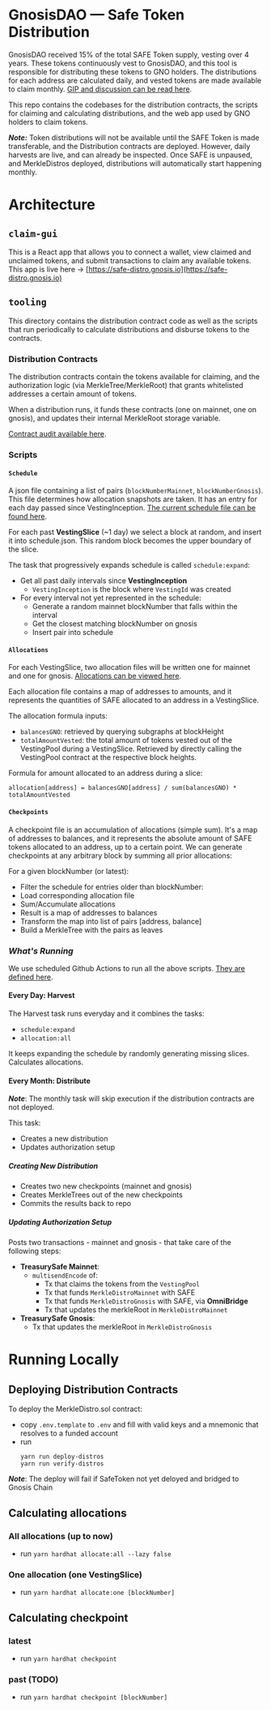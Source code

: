# GnosisDAO — Safe Token Distribution

GnosisDAO received 15% of the total SAFE Token supply, vesting over 4 years. These tokens continuously vest to GnosisDAO, and this tool is responsible for distributing these tokens to GNO holders. The distributions for each address are calculated daily, and vested tokens are made available to claim monthly. [GIP and discussion can be read here](https://forum.gnosis.io/t/gip-64-should-gnosisdao-distribute-safe-tokens-to-incentivize-decentralizing-gnosis-chain/5896).

This repo contains the codebases for the distribution contracts, the scripts for claiming and calculating distributions, and the web app used by GNO holders to claim tokens.

**_Note:_** Token distributions will not be available until the SAFE Token is made transferable, and the Distribution contracts are deployed. However, daily harvests are live, and can already be inspected. Once SAFE is unpaused, and MerkleDistros deployed, distributions will automatically start happening monthly.

# Architecture

## `claim-gui`

This is a React app that allows you to connect a wallet, view claimed and unclaimed tokens, and submit transactions to claim any available tokens. This app is live here -> [https://safe-distro.gnosis.io](https://safe-distro.gnosis.io)

## `tooling`

This directory contains the distribution contract code as well as the scripts that run periodically to calculate distributions and disburse tokens to the contracts.

### Distribution Contracts

The distribution contracts contain the tokens available for claiming, and the authorization logic (via MerkleTree/MerkleRoot) that grants whitelisted addresses a certain amount of tokens.

When a distribution runs, it funds these contracts (one on mainnet, one on gnosis), and updates their internal MerkleRoot storage variable.

[Contract audit available here](/tooling/contracts/audits/SafeTokenDistributionNov2022.pdf).

### Scripts

#### `Schedule`

A json file containing a list of pairs (`blockNumberMainnet`, `blockNumberGnosis`). This file determines how allocation snapshots are taken. It has an entry for each day passed since VestingInception. [The current schedule file can be found here](tooling/_harvest/schedule.json).

For each past **VestingSlice** (~1 day) we select a block at random, and insert it into schedule.json. This random block becomes the upper boundary of the slice.

The task that progressively expands schedule is called `schedule:expand`:

- Get all past daily intervals since **VestingInception**
  - `VestingInception` is the block where `VestingId` was created
- For every interval not yet represented in the schedule:
  - Generate a random mainnet blockNumber that falls within the interval
  - Get the closest matching blockNumber on gnosis
  - Insert pair into schedule

#### `Allocations`

For each VestingSlice, two allocation files will be written one for mainnet and one for gnosis. [Allocations can be viewed here](tooling/_harvest/allocations).

Each allocation file contains a map of addresses to amounts, and it represents the quantities of SAFE allocated to an address in a VestingSlice.

The allocation formula inputs:

- `balancesGNO`: retrieved by querying subgraphs at blockHeight
- `totalAmountVested`: the total amount of tokens vested out of the VestingPool during a VestingSlice. Retrieved by directly calling the VestingPool contract at the respective block heights.

Formula for amount allocated to an address during a slice:

```
allocation[address] = balancesGNO[address] / sum(balancesGNO) * totalAmountVested
```

#### `Checkpoints`

A checkpoint file is an accumulation of allocations (simple sum). It's a map of addresses to balances, and it represents the absolute amount of SAFE tokens allocated to an address, up to a certain point. We can generate checkpoints at any arbitrary block by summing all prior allocations:

For a given blockNumber (or latest):

- Filter the schedule for entries older than blockNumber:
- Load corresponding allocation file
- Sum/Accumulate allocations
- Result is a map of addresses to balances
- Transform the map into list of pairs [address, balance]
- Build a MerkleTree with the pairs as leaves

### **_What's Running_**

We use scheduled Github Actions to run all the above scripts. [They are defined here](.github/workflows).

#### Every Day: Harvest

The Harvest task runs everyday and it combines the tasks:

- `schedule:expand`
- `allocation:all`

It keeps expanding the schedule by randomly generating missing slices. Calculates allocations.

#### Every Month: Distribute

**_Note_**: The monthly task will skip execution if the distribution contracts are not deployed.

This task:

- Creates a new distribution
- Updates authorization setup

##### Creating New Distribution

- Creates two new checkpoints (mainnet and gnosis)
- Creates MerkleTrees out of the new checkpoints
- Commits the results back to repo

##### Updating Authorization Setup

Posts two transactions - mainnet and gnosis - that take care of the following steps:

- **TreasurySafe Mainnet**:
  - `multisendEncode` of:
    - Tx that claims the tokens from the `VestingPool`
    - Tx that funds `MerkleDistroMainnet` with SAFE
    - Tx that funds `MerkleDistroGnosis` with SAFE, via **OmniBridge**
    - Tx that updates the merkleRoot in `MerkleDistroMainnet`
- **TreasurySafe Gnosis**:
  - Tx that updates the merkleRoot in `MerkleDistroGnosis`

# Running Locally

## Deploying Distribution Contracts

To deploy the MerkleDistro.sol contract:

- copy `.env.template` to `.env` and fill with valid keys and a mnemonic that resolves to a funded account
- run
  ```
  yarn run deploy-distros
  yarn run verify-distros
  ```

**_Note_**: The deploy will fail if SafeToken not yet deloyed and bridged to Gnosis Chain

## Calculating allocations

### All allocations (up to now)

- run `yarn hardhat allocate:all --lazy false`

### One allocation (one VestingSlice)

- run `yarn hardhat allocate:one [blockNumber]`

## Calculating checkpoint

### latest

- run `yarn hardhat checkpoint`

### past (TODO)

- run `yarn hardhat checkpoint [blockNumber]`
